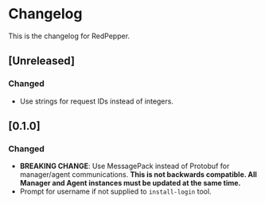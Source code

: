 # Changelog

This is the changelog for RedPepper.

## [Unreleased]

### Changed

- Use strings for request IDs instead of integers.

## [0.1.0]

### Changed

- **BREAKING CHANGE**: Use MessagePack instead of Protobuf for manager/agent communications.
  **This is not backwards compatible. All Manager and Agent instances must be updated at the same time.**
- Prompt for username if not supplied to `install-login` tool.
